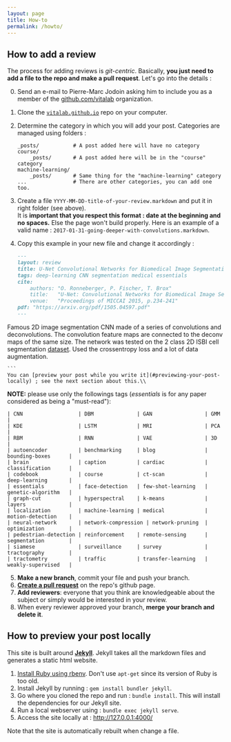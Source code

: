 ```yaml
---
layout: page
title: How-to
permalink: /howto/
---
```


## How to add a review

The process for adding reviews is _git-centric_. Basically, **you just need to add a file to the repo and make a pull request**. Let's go into the details :

0.  Send an e-mail to Pierre-Marc Jodoin asking him to include you as a member of the [github.com/vitalab](https://github.com/vitalab) organization.
1.  Clone the [`vitalab.github.io`](https://github.com/vitalab/vitalab.github.io) repo on your computer.
2.  Determine the category in which you will add your post. Categories are managed using folders :  

    ~~~
    _posts/           # A post added here will have no category
    course/
        _posts/       # A post added here will be in the "course" category
    machine-learning/
        _posts/       # Same thing for the "machine-learning" category
    ...               # There are other categories, you can add one too.
    ~~~
3.  Create a file `YYYY-MM-DD-title-of-your-review.markdown` and put it in right folder (see above).  
It is **important that you respect this format : date at the beginning and no spaces.** Else the page won't build properly. Here is an example of a valid name : `2017-01-31-going-deeper-with-convolutions.markdown`.
4.  Copy this example in your new file and change it accordingly :  

    ``` markdown
    ---
    layout: review
    title: U-Net Convolutional Networks for Biomedical Image Segmentation
    tags: deep-learning CNN segmentation medical essentials
    cite:
        authors: "O. Ronneberger, P. Fischer, T. Brox"
        title:   "U-Net: Convolutional Networks for Biomedical Image Segmentation"
        venue:   "Proceedings of MICCAI 2015, p.234-241"
    pdf: "https://arxiv.org/pdf/1505.04597.pdf"
    ---
   Famous 2D image segmentation CNN made of a series of convolutions and deconvolutions.  The convolution feature maps are connected to the deconv maps of the same size.  The network was tested on the 2 class 2D ISBI cell segmentation [dataset](http://www.codesolorzano.com/Challenges/CTC/Welcome.html).  Used the crossentropy loss and a lot of data augmentation.

    ```
    You can [preview your post while you write it](#previewing-your-post-locally) ; see the next section about this.\\
**NOTE:** please use only the followings tags (*essentials* is for any paper considered as being a "must-read"):

    | CNN                  | DBM              | GAN                 | GMM                 |
    | KDE                  | LSTM             | MRI                 | PCA                 |
    | RBM                  | RNN              | VAE                 | 3D                  |
    | autoencoder          | benchmarking     | blog                | bounding-boxes      | 
    | brain                | caption          | cardiac             | classification      | 
    | codebook             | course           | ct-scan             | deep-learning       |
    | essentials           | face-detection   | few-shot-learning   | genetic-algorithm   |
    | graph-cut            | hyperspectral    | k-means             | layers              |
    | localization         | machine-learning | medical             | motion-detection    |
    | neural-network       | network-compression | network-pruning  | optimization        |
    | pedestrian-detection | reinforcement    | remote-sensing      | segmentation        |
    | siamese              | surveillance     | survey              | tractography        |
    | tractometry          | traffic          | transfer-learning   | weakly-supervised   |

5.  **Make a new branch**, commit your file and push your branch.
6.  [**Create a pull request**](https://github.com/vitalab/vitalab.github.io/compare) on the repo's github page.
7.  **Add reviewers**: everyone that you think are knowledgeable about the subject or simply would be interested in your review.
8.  When every reviewer approved your branch, **merge your branch and delete it**.

## How to preview your post locally

This site is built around [**Jekyll**](https://jekyllrb.com/). Jekyll takes all the markdown files and generates a static html website.

1.  [Install Ruby using rbenv](/how-to-install-ruby). Don't use `apt-get` since its version of Ruby is too old.
2.  Install Jekyll by running : `gem install bundler jekyll`.
3.  Go where you cloned the repo and run : `bundle install`. This will install the dependencies for our Jekyll site.
4.  Run a local webserver using : `bundle exec jekyll serve`.
5.  Access the site locally at : <http://127.0.0.1:4000/>

Note that the site is automatically rebuilt when change a file.
